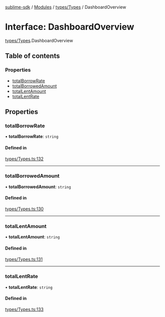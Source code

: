 [sublime-sdk](../README.md) / [Modules](../modules.md) / [types/Types](../modules/types_Types.md) / DashboardOverview

# Interface: DashboardOverview

[types/Types](../modules/types_Types.md).DashboardOverview

## Table of contents

### Properties

- [totalBorrowRate](types_Types.DashboardOverview.md#totalborrowrate)
- [totalBorrowedAmount](types_Types.DashboardOverview.md#totalborrowedamount)
- [totalLentAmount](types_Types.DashboardOverview.md#totallentamount)
- [totalLentRate](types_Types.DashboardOverview.md#totallentrate)

## Properties

### totalBorrowRate

• **totalBorrowRate**: `string`

#### Defined in

[types/Types.ts:132](https://github.com/sublime-finance/sublime-sdk/blob/044b118/src/types/Types.ts#L132)

___

### totalBorrowedAmount

• **totalBorrowedAmount**: `string`

#### Defined in

[types/Types.ts:130](https://github.com/sublime-finance/sublime-sdk/blob/044b118/src/types/Types.ts#L130)

___

### totalLentAmount

• **totalLentAmount**: `string`

#### Defined in

[types/Types.ts:131](https://github.com/sublime-finance/sublime-sdk/blob/044b118/src/types/Types.ts#L131)

___

### totalLentRate

• **totalLentRate**: `string`

#### Defined in

[types/Types.ts:133](https://github.com/sublime-finance/sublime-sdk/blob/044b118/src/types/Types.ts#L133)
